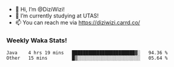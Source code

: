 - 👋 Hi, I’m @DiziWizi!
- 🌱 I’m currently studying at UTAS!
- 📫 You can reach me via https://diziwizi.carrd.co/

### Weekly Waka Stats!
<!--START_SECTION:waka-->

```text
Java    4 hrs 19 mins   ███████████████████████▓░   94.36 %
Other   15 mins         █▒░░░░░░░░░░░░░░░░░░░░░░░   05.64 %
```

<!--END_SECTION:waka-->
